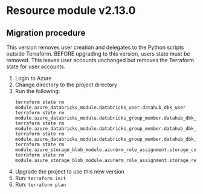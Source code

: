 # Resource module v2.13.0

## Migration procedure

This version removes user creation and delegates to the Python scripts outside Terraform. BEFORE upgrading to this version, users state must be removed. This leaves user accounts unchanged but removes the Terraform state for user accounts.

1. Login to Azure
2. Change directory to the project directory
3. Run the following:
    ```
    terraform state rm module.azure_databricks_module.databricks_user.datahub_dbk_user
    terraform state rm module.azure_databricks_module.databricks_group_member.datahub_dbk_admin_member
    terraform state rm module.azure_databricks_module.databricks_group_member.datahub_dbk_lead_member
    terraform state rm module.azure_databricks_module.databricks_group_member.datahub_dbk_all_member
    terraform state rm module.azure_storage_blob_module.azurerm_role_assignment.storage_contributor_assignment
    terraform state rm module.azure_storage_blob_module.azurerm_role_assignment.storage_reader_assignment     
    ```
4. Upgrade the project to use this new version
5. Run: `terraform init`
6. Run: `terraform plan`